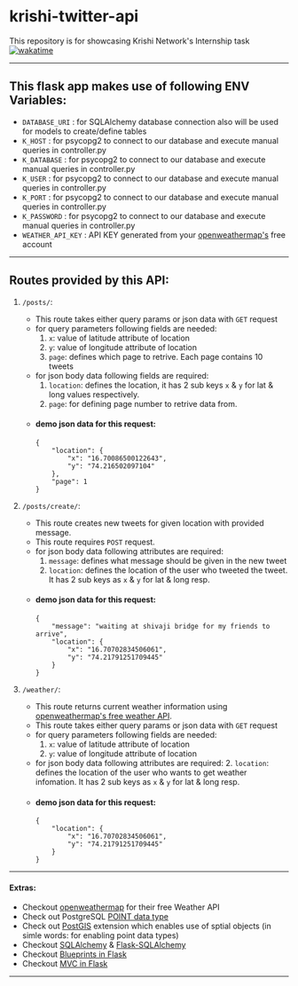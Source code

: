 # krishi-twitter-api
This repository is for showcasing Krishi Network's Internship task  
[![wakatime](https://wakatime.com/badge/user/7293504b-e51f-41db-ba94-4c0911fe9e63/project/e7633a46-d9cb-4051-b8d3-2462b6b55bf3.svg)](https://wakatime.com/badge/user/7293504b-e51f-41db-ba94-4c0911fe9e63/project/e7633a46-d9cb-4051-b8d3-2462b6b55bf3)

___

## This flask app makes use of following ENV Variables:
- `DATABASE_URI` : for SQLAlchemy database connection also will be used for models to create/define tables
- `K_HOST` : for psycopg2 to connect to our database and execute manual queries in controller.py
- `K_DATABASE` : for psycopg2 to connect to our database and execute manual queries in controller.py
- `K_USER` : for psycopg2 to connect to our database and execute manual queries in controller.py
- `K_PORT` : for psycopg2 to connect to our database and execute manual queries in controller.py
- `K_PASSWORD` : for psycopg2 to connect to our database and execute manual queries in controller.py
- `WEATHER_API_KEY` : API KEY generated from your [openweathermap's](https://openweathermap.org/current) free account
___
## Routes provided by this API:
1. `/posts/`:
    - This route takes either query params or json data with `GET` request
    - for query parameters following fields are needed:
        1. `x`: value of latitude attribute of location
        2. `y`: value of longitude attribute of location
        3. `page`: defines which page to retrive. Each page contains 10 tweets
    - for json body data following fields are required:
        1. `location`: defines the location, it has 2 sub keys `x` & `y` for lat & long values respectively.
        2. `page`: for defining page number to retrive data from.
    - #### demo json data for this request:
      ```
      {
          "location": {
              "x": "16.70086500122643",
              "y": "74.216502097104"
          },
          "page": 1
      }
      ```

2. `/posts/create/`:
    - This route creates new tweets for given location with provided message.
    - This route requires `POST` request.
    - for json body data following attributes are required:
        1. `message`: defines what message should be given in the new tweet
        2. `location`: defines the location of the user who tweeted the tweet. It has 2 sub keys as `x` & `y` for lat & long resp.
    - #### demo json data for this request:
      ```
      {
          "message": "waiting at shivaji bridge for my friends to arrive",
          "location": {
              "x": "16.70702834506061",
              "y": "74.21791251709445"
          }
      }
      ```

3. `/weather/`:
    - This route returns current weather information using [openweathermap's free weather API](https://openweathermap.org/current).
    - This route takes either query params or json data with `GET` request
    - for query parameters following fields are needed:
        1. `x`: value of latitude attribute of location
        2. `y`: value of longitude attribute of location
    - for json body data following attributes are required:
        2. `location`: defines the location of the user who wants to get weather infomation. It has 2 sub keys as `x` & `y` for lat & long resp.
    - #### demo json data for this request:
      ```
      {
          "location": {
              "x": "16.70702834506061",
              "y": "74.21791251709445"
          }
      }
      ```
___

#### Extras:
- Checkout [openweathermap](https://openweathermap.org/current) for their free Weather API
- Check out PostgreSQL [POINT data type](https://www.postgresql.org/docs/current/datatype-geometric.html#idm46428712347808)
- Check out [PostGIS](https://postgis.net/) extension which enables use of sptial objects (in simle words: for enabling point data types)
- Checkout [SQLAlchemy](https://www.tutorialspoint.com/sqlalchemy/index.htm) & [Flask-SQLAlchemy](https://flask-sqlalchemy.palletsprojects.com/en/2.x/)
- Checkout [Blueprints in Flask](https://hackersandslackers.com/flask-blueprints/)
- Checkout [MVC in Flask](https://realpython.com/the-model-view-controller-mvc-paradigm-summarized-with-legos/)
___
